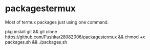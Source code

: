 # packagestermux
Most of termux packages just using one command.

pkg install git && git clone https://github.com/Pushkar28082006/packagestermux && chmod +x packages.sh && ./packages.sh
